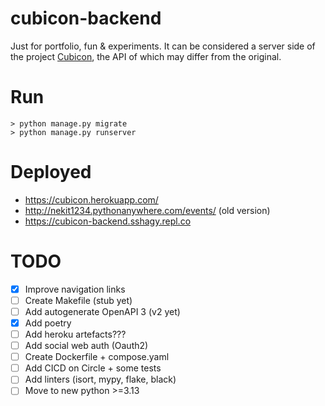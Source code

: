 # cubicon-backend
Just for portfolio, fun &amp; experiments. It can be considered a server side of the project [Cubicon](https://github.com/tmintas/cubicon), the API of which may differ from the original.

# Run
    > python manage.py migrate
    > python manage.py runserver


# Deployed
- https://cubicon.herokuapp.com/
- http://nekit1234.pythonanywhere.com/events/ (old version)
- https://cubicon-backend.sshagy.repl.co

# TODO
- [x] Improve navigation links
- [ ] Create Makefile (stub yet)
- [ ] Add autogenerate OpenAPI 3 (v2 yet)
- [x] Add poetry
- [ ] Add heroku artefacts???
- [ ] Add social web auth (Oauth2)
- [ ] Create Dockerfile + compose.yaml
- [ ] Add CICD on Circle + some tests
- [ ] Add linters (isort, mypy, flake, black)
- [ ] Move to new python >=3.13
